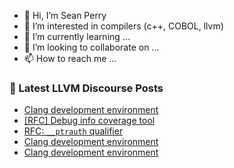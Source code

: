 - 👋 Hi, I’m Sean Perry
- 👀 I’m interested in compilers (c++, COBOL, llvm)
- 🌱 I’m currently learning ...
- 💞️ I’m looking to collaborate on ...
- 📫 How to reach me ...

<!---
s66perry/s66perry is a ✨ special ✨ repository because its `README.md` (this file) appears on your GitHub profile.
You can click the Preview link to take a look at your changes.
--->
### 📕 Latest LLVM Discourse Posts

<!-- DISCOURSE-LLVM:START -->
- [Clang development environment](https://discourse.llvm.org/t/clang-development-environment/81140#post_4)
- [[RFC] Debug info coverage tool](https://discourse.llvm.org/t/rfc-debug-info-coverage-tool/81142#post_1)
- [RFC: `__ptrauth` qualifier](https://discourse.llvm.org/t/rfc-ptrauth-qualifier/80710?page=2#post_22)
- [Clang development environment](https://discourse.llvm.org/t/clang-development-environment/81140#post_3)
- [Clang development environment](https://discourse.llvm.org/t/clang-development-environment/81140#post_2)
<!-- DISCOURSE-LLVM:END -->
